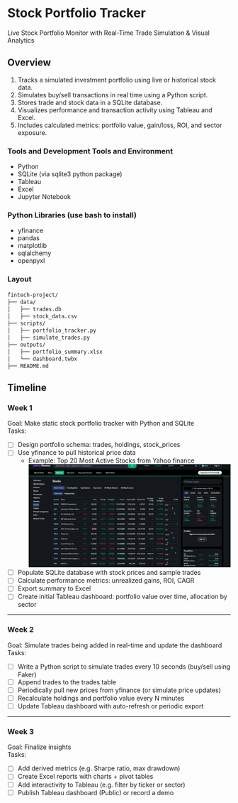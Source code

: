 # Stock Portfolio Tracker
Live Stock Portfolio Monitor with Real-Time Trade Simulation &amp; Visual Analytics

## Overview
1. Tracks a simulated investment portfolio using live or historical stock data.
2. Simulates buy/sell transactions in real time using a Python script.
3. Stores trade and stock data in a SQLite database.
4. Visualizes performance and transaction activity using Tableau and Excel.
5. Includes calculated metrics: portfolio value, gain/loss, ROI, and sector exposure.

### Tools and Development Tools and Environment
- Python
- SQLite (via sqlite3 python package)
- Tableau
- Excel
- Jupyter Notebook

### Python Libraries (use bash to install)
- yfinance
- pandas
- matplotlib
- sqlalchemy
- openpyxl  

### Layout

```
fintech-project/
├── data/
│   ├── trades.db
│   ├── stock_data.csv
├── scripts/
│   ├── portfolio_tracker.py
│   ├── simulate_trades.py
├── outputs/
│   ├── portfolio_summary.xlsx
│   └── dashboard.twbx
├── README.md
```

## Timeline
### Week 1
Goal: Make static stock portfolio tracker with Python and SQLite   
Tasks:   
- [ ] Design portfolio schema: trades, holdings, stock_prices  
- [ ] Use yfinance to pull historical price data
    - Example: Top 20 Most Active Stocks from Yahoo finance
![alt text](image.png)
- [ ] Populate SQLite database with stock prices and sample trades
- [ ] Calculate performance metrics: unrealized gains, ROI, CAGR
- [ ] Export summary to Excel
- [ ] Create initial Tableau dashboard: portfolio value over time, allocation by sector  
---------
### Week 2
Goal: Simulate trades being added in real-time and update the dashboard  
Tasks:  
- [ ] Write a Python script to simulate trades every 10 seconds (buy/sell using Faker)  
- [ ] Append trades to the trades table  
- [ ] Periodically pull new prices from yfinance (or simulate price updates)  
- [ ] Recalculate holdings and portfolio value every N minutes  
- [ ] Update Tableau dashboard with auto-refresh or periodic export  
---------
### Week 3
Goal: Finalize insights  
Tasks:
- [ ] Add derived metrics (e.g. Sharpe ratio, max drawdown)  
- [ ] Create Excel reports with charts + pivot tables  
- [ ] Add interactivity to Tableau (e.g. filter by ticker or sector)  
- [ ] Publish Tableau dashboard (Public) or record a demo
